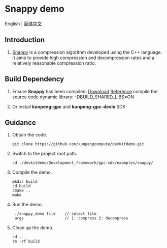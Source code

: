 # **Snappy demo**

English | [简体中文](README.md)

## Introduction

1. [Snappy](https://github.com/kunpengcompute/snappy)
   is a compression algorithm developed using the C++ language. It aims to provide high compression and decompression rates and a relatively reasonable compression ratio.

## Build Dependency
1. Ensure **Snappy** has been compiled;
[Download](https://github.com/kunpengcompute/snappy)
[Reference](https://github.com/kunpengcompute/snappy)
compile the source code dynamic library: -DBUILD_SHARED_LIBS=ON

2. Or install **kunpeng-gpc** and **kunpeng-gpc-devle** SDK

## Guidance

1. Obtain the code.

   ```shell
   git clone https://github.com/kunpengcompute/devkitdemo.git
   ```

2. Switch to the project root path.

   ```shell
   cd ./devkitdemo/Development_framework/gpc-sdk/examples/snappy/
   ```

3. Compile the demo.

   ```shell
   mkdir build
   cd build
   cmake ..
   make
   ```

4. Run the demo.

   ```shell
    ./snappy_demo file    // select file
    args                  // 1: compress 2: decompress
   ```

5. Clean up the demo.

   ```shell
   cd ..
   rm -rf build
   ```
